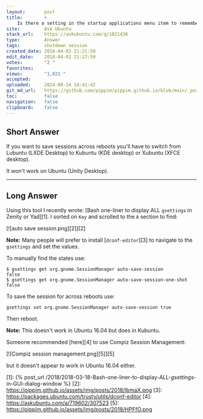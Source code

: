 ```yaml
---
layout:       post
title:        >
    Is there a setting in the startup applications menu item to remember all apps when shutting down?
site:         Ask Ubuntu
stack_url:    https://askubuntu.com/q/1021436
type:         Answer
tags:         shutdown session
created_date: 2018-04-02 21:21:59
edit_date:    2018-04-02 21:27:59
votes:        "2 "
favorites:    
views:        "1,021 "
accepted:     
uploaded:     2024-08-24 14:41:42
git_md_url:   https://github.com/pippim/pippim.github.io/blob/main/_posts/2018/2018-04-02-Is-there-a-setting-in-the-startup-applications-menu-item-to-remember-all-apps-when-shutting-down_.md
toc:          false
navigation:   false
clipboard:    false
---
```


## Short Answer

If you want to save sessions across reboots you'll have to switch from Lubuntu (LXDE Desktop) to Kubuntu (KDE desktop) or Xubuntu (XFCE desktop).

It won't work on Ubuntu (Unity Desktop).

----------

## Long Answer

Using this tool I recently wrote: [Bash one-liner to display ALL `gsettings` in Zenity or Yad][1]. I sorted on `Key` and scrolled to the `A` section to find:

[![auto save session.png][2]][2]

**Note:** Many people will prefer to install [`dconf-editor`][3] to navigate to the `gsettings` and set the values.

To manually find the states use:

``` 
$ gsettings get org.gnome.SessionManager auto-save-session
false
$ gsettings get org.gnome.SessionManager auto-save-session-one-shot
false
```

To save the session for across reboots use:

``` 
gsettings set org.gnome.SessionManager auto-save-session true
```

Then reboot.

**Note:** This doesn't work in Ubuntu 16.04 but does in Kubuntu.

Someone recommended [here][4] to use Compiz Session Management:

[![Compiz session management.png][5]][5]

but it doesn't appear to work in Ubuntu 16.04 either.


  [1]: {% post_url /2018/2018-03-18-Bash-one-liner-to-display-ALL-_gsettings_-in-GUI-dialog-window %}
  [2]: https://pippim.github.io/assets/img/posts/2018/IbmaX.png
  [3]: https://packages.ubuntu.com/trusty/utils/dconf-editor
  [4]: https://askubuntu.com/a/719602/307523
  [5]: https://pippim.github.io/assets/img/posts/2018/HPFfO.png
